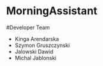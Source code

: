 # MorningAssistant

#Developer Team
* Kinga Arendarska
* Szymon Gruszczynski
* Jalowski Dawid
* Michal Jablonski